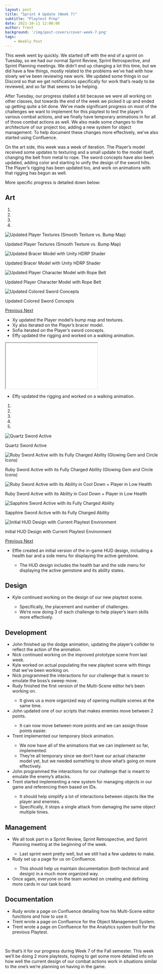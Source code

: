 ```yaml
---
layout: post
title: "Sprint 4 Update (Week 7)"
subtitle: "Playtest Prep"
date: 2021-10-11 12:00:00
author: Trent
background: '/img/post-covers/cover-week-7.png'
tags: 
    - Weekly Post
---
```


This week went by quickly. We started off with the end of a sprint on Tuesday, so we had our normal Sprint Review, Sprint Retrospective, and Sprint Planning meetings. We didn’t end up changing a lot this time, but we did have a few things, mostly related to the problems we’ve had with how slowly we’ve been reviewing new work. We updated some things in our Discord so that we get notifications specifically for work that’s ready to be reviewed, and so far that seems to be helping.

After Tuesday, our progress stalled a bit because we were all working on other classes, but towards the end of the week we picked it up and ended up getting quite a bit done. We’ve made significant progress on most of the challenges we want to implement for this playtest to test the player’s various combat actions, and we finally have temporary animations in for all of those combat actions as well. We also made some changes to the architecture of our project too, adding a new system for object management. To help document these changes more effectively, we’ve also started using
<span class="text-info" data-toggle="tooltip"
            title="A web-based corporate wiki (collaboration software) developed by Australian software company Atlassian.">Confluence</span>.

On the art side, this week was a week of iteration. The Player’s model received some updates to texturing and a small update to the model itself, changing the belt from metal to rope. The sword concepts have also been updated, adding color and starting to unify the design of the sword hilts. The Player’s rigging has been updated too, and work on animations with that rigging has begun as well.  

More specific progress is detailed down below:

## Art

<div class="row my-5">
    <div id="carouselExampleIndicators" class="carousel slide shadow rounded" data-ride="carousel">
        <ol class="carousel-indicators">
            <li data-target="#carouselExampleIndicators" data-slide-to="0" class="active"></li>
            <li data-target="#carouselExampleIndicators" data-slide-to="1"></li>
            <li data-target="#carouselExampleIndicators" data-slide-to="2"></li>
            <li data-target="#carouselExampleIndicators" data-slide-to="3"></li>
        </ol>
        <div class="carousel-inner">
            <div class="carousel-item active">
                <img class="d-block mx-auto" src="/img/posts/week7-fall/8_UpdatedPlayerTexturesBumpSmooth.png"
                    alt="Updated Player Textures (Smooth Texture vs. Bump Map)">
                <div class="carousel-caption d-none d-md-block">
                    <p>Updated Player Textures (Smooth Texture vs. Bump Map)</p>
                </div>
            </div>
            <div class="carousel-item">
                <img class="d-block mx-auto" src="/img/posts/week7-fall/8_UpdatedBracerWithUnityShader.png"
                    alt="Updated Bracer Model with Unity HDRP Shader">
                <div class="carousel-caption d-none d-md-block">
                    <p>Updated Bracer Model with Unity HDRP Shader</p>
                </div>
            </div>
            <div class="carousel-item">
                <img class="d-block mx-auto" src="/img/posts/week7-fall/8_CharacterWithRopeBelt.png"
                    alt="Updated Player Character Model with Rope Belt">
                <div class="carousel-caption d-none d-md-block">
                    <p>Updated Player Character Model with Rope Belt</p>
                </div>
            </div>
            <div class="carousel-item">
                <img class="d-block mx-auto" src="/img/posts/week7-fall/8_UpdatedSwordConcepts.png" alt="Updated Colored Sword Concepts">
                <div class="carousel-caption d-none d-md-block">
                    <p>Updated Colored Sword Concepts</p>
                </div>
            </div>
        </div>
        <a class="carousel-control-prev" href="#carouselExampleIndicators" role="button" data-slide="prev">
            <span class="carousel-control-prev-icon" aria-hidden="true"></span>
            <span class="sr-only">Previous</span>
        </a>
        <a class="carousel-control-next" href="#carouselExampleIndicators" role="button" data-slide="next">
            <span class="carousel-control-next-icon" aria-hidden="true"></span>
            <span class="sr-only">Next</span>
        </a>
    </div>
</div>

<ul class="section-body mt-4">
    <li>Xy updated the Player model’s bump map and textures.</li>
    <li>Xy also iterated on the Player’s bracer model.</li>
    <li>Sofia iterated on the Player’s sword concepts.</li>
    <li>Effy updated the rigging and worked on a walking animation.</li>
</ul>

<!-- 16:9 aspect ratio -->
<div class="embed-responsive embed-responsive-16by9">
  <iframe class="embed-responsive-item" src="/media/walkingnew.mp4" allowfullscreen></iframe>
</div>

<ul class="section-body mt-4">
    <li>Effy updated the rigging and worked on a walking animation.</li>
</ul>

<div class="row my-5">
    <div id="carouselExampleIndicators1" class="carousel slide shadow rounded" data-ride="carousel">
        <ol class="carousel-indicators">
            <li data-target="#carouselExampleIndicators1" data-slide-to="0" class="active"></li>
            <li data-target="#carouselExampleIndicators1" data-slide-to="1"></li>
            <li data-target="#carouselExampleIndicators1" data-slide-to="2"></li>
            <li data-target="#carouselExampleIndicators1" data-slide-to="3"></li>
            <li data-target="#carouselExampleIndicators1" data-slide-to="4"></li>
        </ol>
        <div class="carousel-inner">
            <div class="carousel-item active">
                <img class="d-block mx-auto" src="/img/posts/week7-fall/8_QuartzActive.png"
                    alt="Quartz Sword Active">
                <div class="carousel-caption d-none d-md-block">
                    <p>Quartz Sword Active</p>
                </div>
            </div>
            <div class="carousel-item">
                <img class="d-block mx-auto" src="/img/posts/week7-fall/8_RubyActiveWithChargedAbility.png"
                    alt="Ruby Sword Active with its Fully Charged Ability (Glowing Gem and Circle Icons)">
                <div class="carousel-caption d-none d-md-block">
                    <p>Ruby Sword Active with its Fully Charged Ability (Glowing Gem and Circle Icons)</p>
                </div>
            </div>
            <div class="carousel-item">
                <img class="d-block mx-auto" src="/img/posts/week7-fall/8_RubyActiveWithCoolDown.png"
                    alt="Ruby Sword Active with its Ability in Cool Down + Player in Low Health">
                <div class="carousel-caption d-none d-md-block">
                    <p>Ruby Sword Active with its Ability in Cool Down + Player in Low Health</p>
                </div>
            </div>
            <div class="carousel-item">
                <img class="d-block mx-auto" src="/img/posts/week7-fall/8_SapphireActive.png" alt="Sapphire Sword Active with its Fully Charged Ability">
                <div class="carousel-caption d-none d-md-block">
                    <p>Sapphire Sword Active with its Fully Charged Ability</p>
                </div>
            </div>
            <div class="carousel-item">
                <img class="d-block mx-auto" src="/img/posts/week7-fall/8_HUDWithEnvironment.png" alt="Initial HUD Design with Current Playtest Environment">
                <div class="carousel-caption d-none d-md-block">
                    <p>Initial HUD Design with Current Playtest Environment</p>
                </div>
            </div>
        </div>
        <a class="carousel-control-prev" href="#carouselExampleIndicators1" role="button" data-slide="prev">
            <span class="carousel-control-prev-icon" aria-hidden="true"></span>
            <span class="sr-only">Previous</span>
        </a>
        <a class="carousel-control-next" href="#carouselExampleIndicators1" role="button" data-slide="next">
            <span class="carousel-control-next-icon" aria-hidden="true"></span>
            <span class="sr-only">Next</span>
        </a>
    </div>
</div>

<ul class="section-body mt-4">
    <li>Effie created an initial version of the in-game HUD design, including a health bar and a side menu for displaying the active gemstone.</li>
    <ul class="mt-2">
        <li>The HUD design includes the health bar and the side menu for displaying the active gemstone and its ability states.</li>
    </ul>
</ul>

## Design

<ul class="section-body mt-4">
    <li>Kyle continued working on the design of our new playtest scene.</li>
    <ul class="mt-2">
        <li>Specifically, the placement and number of challenges.</li>
        <li>We’re now doing 3 of each challenge to help player’s learn skills more effectively.</li>
    </ul>
</ul>

## Development

<ul class="section-body mt-4">
    <li>John finished up the dodge animation, updating the player’s collider to reflect the action of the animation.</li>
    <li>Nick continued working on the improved prototype scene from last week.</li>
    <li>Kyle worked on actual populating the new playtest scene with things that we’ve been working on.</li>
    <li>Nick programmed the interactions for our challenge that is meant to emulate the boss’s sweep move.</li>
    <li>Rudy finished the first version of the Multi-Scene editor he’s been working on.</li>
    <ul class="mt-2">
        <li>It gives us a more organized way of opening multiple scenes at the same time.</li>
    </ul>
    <li>John updated one of our scripts that makes enemies move between 2 points.</li>
    <ul class="mt-2">
        <li>It can now move between more points and we can assign those points easier.</li>
    </ul>
    <li>Trent implemented our temporary block animation.</li>
    <ul class="mt-2">
        <li>We now have all of the animations that we can implement so far, implemented.</li>
        <li>They’re all temporary since we don’t have our actual character model yet, but we needed something to show what’s going on more effectively.</li>
    </ul>
    <li>John programmed the interactions for our challenge that is meant to emulate the enemy’s attacks.</li>
    <li>Trent started implementing a new system for managing objects in our game and referencing them based on IDs.</li>
    <ul class="mt-2">
        <li>It should help simplify a lot of interactions between objects like the player and enemies.</li>
        <li>Specifically, it stops a single attack from damaging the same object multiple times.</li>
    </ul>
</ul>

## Management

<ul class="section-body mt-4">
    <li>We all took part in a Sprint Review, Sprint Retrospective, and Sprint Planning meeting at the beginning of the week.</li>
    <ul class="mt-2">
        <li>Last sprint went pretty well, but we still had a few updates to make.</li>
    </ul>
    <li>Rudy set up a page for us on Confluence.</li>
    <ul class="mt-2">
        <li>This should help us maintain documentation (both technical and design) in a much more organized way.</li>
    </ul>
    <li>Once again, everyone on the team worked on creating and defining more cards in our task board.</li>
</ul>

## Documentation

<ul class="section-body mt-4">
    <li>Rudy wrote a page on Confluence detailing how his Multi-Scene editor functions and how to use it.</li>
    <li>Trent wrote a page on Confluence for the Object Management System.</li>
    <li>Trent wrote a page on Confluence for the Analytics system built for the previous Playtest.</li>
</ul>

<br>

So that’s it for our progress during Week 7 of the Fall semester. This week we’ll be doing 2 more playtests, hoping to get some more detailed info on how well the current design of our combat actions work in situations similar to the one’s we’re planning on having in the game.

<br>